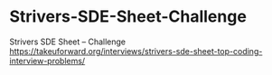 # Strivers-SDE-Sheet-Challenge
 Strivers SDE Sheet – Challenge
https://takeuforward.org/interviews/strivers-sde-sheet-top-coding-interview-problems/
